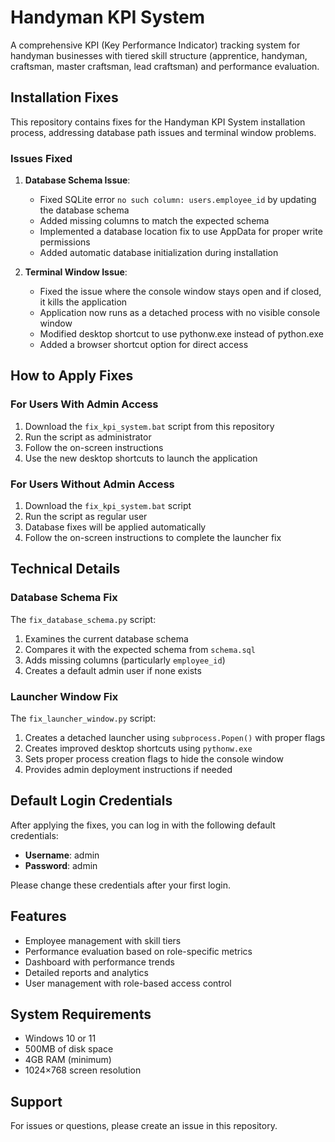 # Handyman KPI System

A comprehensive KPI (Key Performance Indicator) tracking system for handyman businesses with tiered skill structure (apprentice, handyman, craftsman, master craftsman, lead craftsman) and performance evaluation.

## Installation Fixes

This repository contains fixes for the Handyman KPI System installation process, addressing database path issues and terminal window problems.

### Issues Fixed

1. **Database Schema Issue**: 
   - Fixed SQLite error `no such column: users.employee_id` by updating the database schema
   - Added missing columns to match the expected schema
   - Implemented a database location fix to use AppData for proper write permissions
   - Added automatic database initialization during installation

2. **Terminal Window Issue**:
   - Fixed the issue where the console window stays open and if closed, it kills the application
   - Application now runs as a detached process with no visible console window
   - Modified desktop shortcut to use pythonw.exe instead of python.exe
   - Added a browser shortcut option for direct access

## How to Apply Fixes

### For Users With Admin Access

1. Download the `fix_kpi_system.bat` script from this repository
2. Run the script as administrator
3. Follow the on-screen instructions
4. Use the new desktop shortcuts to launch the application

### For Users Without Admin Access

1. Download the `fix_kpi_system.bat` script
2. Run the script as regular user
3. Database fixes will be applied automatically
4. Follow the on-screen instructions to complete the launcher fix

## Technical Details

### Database Schema Fix

The `fix_database_schema.py` script:

1. Examines the current database schema
2. Compares it with the expected schema from `schema.sql`
3. Adds missing columns (particularly `employee_id`)
4. Creates a default admin user if none exists

### Launcher Window Fix

The `fix_launcher_window.py` script:

1. Creates a detached launcher using `subprocess.Popen()` with proper flags
2. Creates improved desktop shortcuts using `pythonw.exe`
3. Sets proper process creation flags to hide the console window
4. Provides admin deployment instructions if needed

## Default Login Credentials

After applying the fixes, you can log in with the following default credentials:

- **Username**: admin
- **Password**: admin

Please change these credentials after your first login.

## Features

- Employee management with skill tiers
- Performance evaluation based on role-specific metrics
- Dashboard with performance trends
- Detailed reports and analytics
- User management with role-based access control

## System Requirements

- Windows 10 or 11
- 500MB of disk space
- 4GB RAM (minimum)
- 1024×768 screen resolution

## Support

For issues or questions, please create an issue in this repository.
